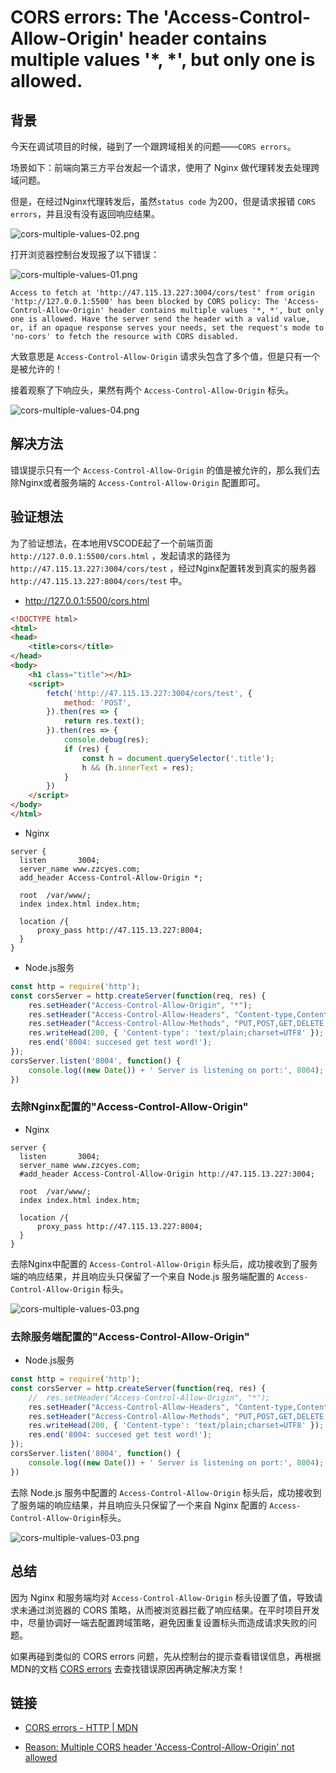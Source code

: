# CORS errors: The 'Access-Control-Allow-Origin' header contains multiple values '*, *', but only one is allowed.

## 背景

今天在调试项目的时候，碰到了一个跟跨域相关的问题——`CORS errors`。

场景如下：前端向第三方平台发起一个请求，使用了 Nginx 做代理转发去处理跨域问题。

但是，在经过Nginx代理转发后，虽然`status code` 为200，但是请求报错 `CORS errors`，并且没有没有返回响应结果。

![cors-multiple-values-02.png](https://gitee.com/zzcyes/repository/raw/master/images/cors-multiple-values-02.png)

打开浏览器控制台发现报了以下错误：

![cors-multiple-values-01.png](https://gitee.com/zzcyes/repository/raw/master/images/cors-multiple-values-01.png)

```
Access to fetch at 'http://47.115.13.227:3004/cors/test' from origin 'http://127.0.0.1:5500' has been blocked by CORS policy: The 'Access-Control-Allow-Origin' header contains multiple values '*, *', but only one is allowed. Have the server send the header with a valid value, or, if an opaque response serves your needs, set the request's mode to 'no-cors' to fetch the resource with CORS disabled.
```

大致意思是 `Access-Control-Allow-Origin` 请求头包含了多个值，但是只有一个是被允许的！

接着观察了下响应头，果然有两个 `Access-Control-Allow-Origin` 标头。

![cors-multiple-values-04.png](https://gitee.com/zzcyes/repository/raw/master/images/cors-multiple-values-04.png)


## 解决方法

错误提示只有一个 `Access-Control-Allow-Origin` 的值是被允许的，那么我们去除Nginx或者服务端的 `Access-Control-Allow-Origin` 配置即可。

## 验证想法

为了验证想法，在本地用VSCODE起了一个前端页面 `http://127.0.0.1:5500/cors.html` ，发起请求的路径为 `http://47.115.13.227:3004/cors/test` ，经过Nginx配置转发到真实的服务器 `http://47.115.13.227:8004/cors/test` 中。

- http://127.0.0.1:5500/cors.html

```html
<!DOCTYPE html>
<html>
<head>
    <title>cors</title>
</head>
<body>
    <h1 class="title"></h1>
    <script>
        fetch('http://47.115.13.227:3004/cors/test', {
            method: 'POST',
        }).then(res => {
            return res.text();
        }).then(res => {
            console.debug(res);
            if (res) {
                const h = document.querySelector('.title');
                h && (h.innerText = res);
            }
        })
    </script>
</body>
</html>
```

- Nginx 

```
server {
  listen       3004;
  server_name www.zzcyes.com; 
  add_header Access-Control-Allow-Origin *;

  root  /var/www/;
  index index.html index.htm;

  location /{
      proxy_pass http://47.115.13.227:8004;	
  }
}
```

- Node.js服务

```javascript
const http = require('http');
const corsServer = http.createServer(function(req, res) {
    res.setHeader("Access-Control-Allow-Origin", "*");
    res.setHeader("Access-Control-Allow-Headers", "Content-type,Content-Length,Authorization,Accept,X-Requested-Width");
    res.setHeader("Access-Control-Allow-Methods", "PUT,POST,GET,DELETE,OPTIONS");
    res.writeHead(200, { 'Content-type': 'text/plain;charset=UTF8' });
    res.end('8004: succesed get test word!');
});
corsServer.listen('8004', function() {
    console.log((new Date()) + ' Server is listening on port:', 8004);
})
```

### 去除Nginx配置的"Access-Control-Allow-Origin"

- Nginx 

```
server {
  listen       3004;
  server_name www.zzcyes.com; 
  #add_header Access-Control-Allow-Origin http://47.115.13.227:3004;

  root  /var/www/;
  index index.html index.htm;

  location /{
      proxy_pass http://47.115.13.227:8004;	
  }
}
```

去除Nginx中配置的 `Access-Control-Allow-Origin` 标头后，成功接收到了服务端的响应结果，并且响应头只保留了一个来自 Node.js 服务端配置的 `Access-Control-Allow-Origin` 标头。

![cors-multiple-values-03.png](https://gitee.com/zzcyes/repository/raw/master/images/cors-multiple-values-03.png)

### 去除服务端配置的"Access-Control-Allow-Origin"

- Node.js服务

```javascript
const http = require('http');
const corsServer = http.createServer(function(req, res) {
    //  res.setHeader("Access-Control-Allow-Origin", "*");
    res.setHeader("Access-Control-Allow-Headers", "Content-type,Content-Length,Authorization,Accept,X-Requested-Width");
    res.setHeader("Access-Control-Allow-Methods", "PUT,POST,GET,DELETE,OPTIONS");
    res.writeHead(200, { 'Content-type': 'text/plain;charset=UTF8' });
    res.end('8004: succesed get test word!');
});
corsServer.listen('8004', function() {
    console.log((new Date()) + ' Server is listening on port:', 8004);
})
```

去除 Node.js 服务中配置的 `Access-Control-Allow-Origin` 标头后，成功接收到了服务端的响应结果，并且响应头只保留了一个来自 Nginx 配置的 `Access-Control-Allow-Origin`标头。

![cors-multiple-values-03.png](https://gitee.com/zzcyes/repository/raw/master/images/cors-multiple-values-03.png)

## 总结

因为 Nginx 和服务端均对 `Access-Control-Allow-Origin` 标头设置了值，导致请求未通过浏览器的 CORS 策略，从而被浏览器拦截了响应结果。在平时项目开发中，尽量协调好一端去配置跨域策略，避免因重复设置标头而造成请求失败的问题。

如果再碰到类似的 CORS errors 问题，先从控制台的提示查看错误信息，再根据MDN的文档 [CORS errors](https://developer.mozilla.org/zh-CN/docs/Web/HTTP/CORS/Errors) 去查找错误原因再确定解决方案！


## 链接

- [CORS errors - HTTP | MDN](https://developer.mozilla.org/zh-CN/docs/Web/HTTP/CORS/Errors)

- [Reason: Multiple CORS header 'Access-Control-Allow-Origin' not allowed](https://developer.mozilla.org/en-US/docs/Web/HTTP/CORS/Errors/CORSMultipleAllowOriginNotAllowed)